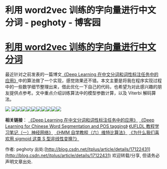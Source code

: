
# 利用 word2vec 训练的字向量进行中文分词 - peghoty - 博客园






# [利用 word2vec 训练的字向量进行中文分词](https://www.cnblogs.com/peghoty/p/3798512.html)

最近针对之前发表的一篇博文[《Deep Learning 在中文分词和词性标注任务中的应用》](http://blog.csdn.net/itplus/article/details/13616045)中的算法做了一个实现，感觉效果还不错。本文主要是将我在程序实现过程中的一些数学细节整理出来，借此优化一下自己的代码，也希望为对此感兴趣的朋友提供点参考。文中重点介绍训练算法中的模型参数计算，以及 Viterbi 解码算法。

![](http://img.blog.csdn.net/20131215200652687)
![](http://img.blog.csdn.net/20131204180439906)![](http://img.blog.csdn.net/20131204180446109)![](http://img.blog.csdn.net/20131204180452812)![](http://img.blog.csdn.net/20131204180458765)![](http://img.blog.csdn.net/20131204180504796)![](http://img.blog.csdn.net/20131204180511828)![](http://img.blog.csdn.net/20131204180519078)![](http://img.blog.csdn.net/20131204180525015)![](http://img.blog.csdn.net/20131204180530593)![](http://img.blog.csdn.net/20131204180536156)

**相关链接**：
[《Deep Learning 在中文分词和词性标注任务中的应用》](http://blog.csdn.net/itplus/article/details/17122431)
[《Deep Learning for Chinese Word Segmentation and POS tagging》](http://www.aclweb.org/anthology/D/D13/D13-1061.pdf)
[《UFLDL 教程学习笔记（一）神经网络》](http://blog.csdn.net/itplus/article/details/11021593)
[《HMM 自学教程（六）维特比算法》](http://blog.csdn.net/itplus/article/details/15335921)
[《为什么我们喜欢用 sigmoid 这类 S 型非线性变换?》](http://blog.csdn.net/itplus/article/details/11496595)

作者: peghoty
出处:[http://blog.csdn.net/itplus/article/details/17122431](http://blog.csdn.net/itplus/article/details/17122431)
欢迎转载/分享, 但请务必声明文章出处.






